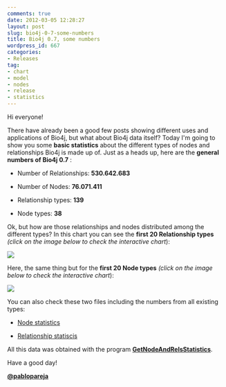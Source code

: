 ```yaml
---
comments: true
date: 2012-03-05 12:28:27
layout: post
slug: bio4j-0-7-some-numbers
title: Bio4j 0.7, some numbers
wordpress_id: 667
categories:
- Releases
tag:
- chart
- model
- nodes
- release
- statistics
---
```


Hi everyone!

There have already been a good few posts showing different uses and applications of Bio4j, but what about Bio4j data itself?
Today I'm going to show you some **basic statistics** about the different types of nodes and relationships Bio4j is made up of.
Just as a heads up, here are the **general numbers of Bio4j 0.7** :




  * Number of Relationships: **530.642.683**

	
  * Number of Nodes: **76.071.411**
	
	
  * Relationship types: **139**

	
  * Node types: **38**



Ok, but how are those relationships and nodes distributed among the different types? 
In this chart you can see the **first 20 Relationship types** _(click on the image below to check the interactive chart_):

[![](http://blog.bio4j.com/wp-content/uploads/2012/03/first20RelTypesChart-1024x797.png)](http://bio4j.com/imgs/release07/relsBarChart.html)

Here, the same thing but for the **first 20 Node types** _(click on the image below to check the interactive chart_):

[![](http://blog.bio4j.com/wp-content/uploads/2012/03/first20NodeTypesChart-1024x794.png)](http://bio4j.com/imgs/release07/nodesBarChart.html)

You can also check these two files including the numbers from all existing types:



	
  * [Node statistics](https://s3-eu-west-1.amazonaws.com/bio4j-public/releases/0.7/statistics/Bio4j07NodeStatistics.txt)

	
  * [Relationship statiscis](https://s3-eu-west-1.amazonaws.com/bio4j-public/releases/0.7/statistics/Bio4j07RelStatistics.txt)



All this data was obtained with the program [**GetNodeAndRelsStatistics**](https://github.com/bio4j/Bio4jTools/blob/develop/src/com/era7/bioinfo/bio4j/tools/GetNodeAndRelsStatistics.java).

Have a good day!

[**@pablopareja**](http://twitter.com/pablopareja)


